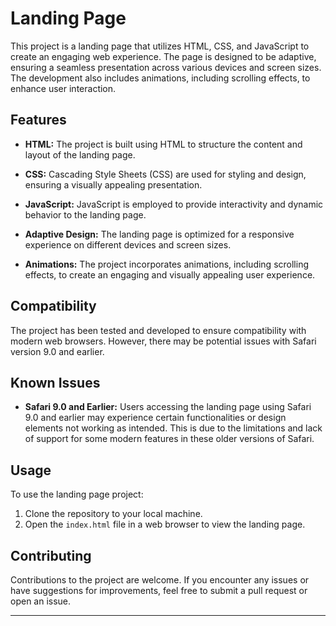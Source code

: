 # Landing Page

This project is a landing page that utilizes HTML, CSS, and JavaScript to create an engaging web experience. The page is designed to be adaptive, ensuring a seamless presentation across various devices and screen sizes. The development also includes animations, including scrolling effects, to enhance user interaction.

## Features

- **HTML:** The project is built using HTML to structure the content and layout of the landing page.

- **CSS:** Cascading Style Sheets (CSS) are used for styling and design, ensuring a visually appealing presentation.

- **JavaScript:** JavaScript is employed to provide interactivity and dynamic behavior to the landing page.

- **Adaptive Design:** The landing page is optimized for a responsive experience on different devices and screen sizes.

- **Animations:** The project incorporates animations, including scrolling effects, to create an engaging and visually appealing user experience.

## Compatibility

The project has been tested and developed to ensure compatibility with modern web browsers. However, there may be potential issues with Safari version 9.0 and earlier.

## Known Issues

- **Safari 9.0 and Earlier:** Users accessing the landing page using Safari 9.0 and earlier may experience certain functionalities or design elements not working as intended. This is due to the limitations and lack of support for some modern features in these older versions of Safari.

## Usage

To use the landing page project:

1. Clone the repository to your local machine.
2. Open the `index.html` file in a web browser to view the landing page.

## Contributing

Contributions to the project are welcome. If you encounter any issues or have suggestions for improvements, feel free to submit a pull request or open an issue.


---
